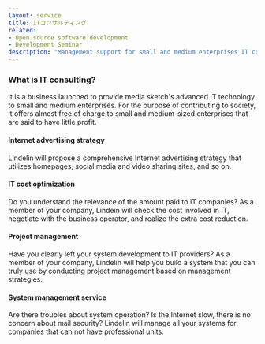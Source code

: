 ```yaml
---
layout: service
title: ITコンサルティング
related: 
- Open source software development
- Development Seminar
description: "Management support for small and medium enterprises IT consulting service."
---
```

### What is IT consulting?
It is a business launched to provide media sketch's advanced IT technology to small and medium enterprises. For the purpose of contributing to society, it offers almost free of charge to small and medium-sized enterprises that are said to have little profit.


#### Internet advertising strategy
Lindelin will propose a comprehensive Internet advertising strategy that utilizes homepages, social media and video sharing sites, and so on.


#### IT cost optimization
Do you understand the relevance of the amount paid to IT companies? As a member of your company, Lindein will check the cost involved in IT, negotiate with the business operator, and realize the extra cost reduction.


#### Project management
Have you clearly left your system development to IT providers? As a member of your company, Lindelin will help you build a system that you can truly use by conducting project management based on management strategies.


#### System management service
Are there troubles about system operation? Is the Internet slow, there is no concern about mail security? Lindelin will manage all your systems for companies that can not have professional units.
